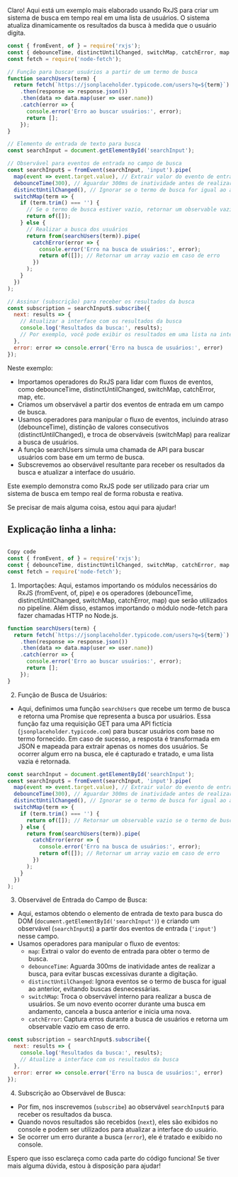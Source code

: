 
Claro! Aqui está um exemplo mais elaborado usando RxJS para criar um sistema de busca em tempo real em uma lista de usuários. O sistema atualiza dinamicamente os resultados da busca à medida que o usuário digita.


```javascript
const { fromEvent, of } = require('rxjs');
const { debounceTime, distinctUntilChanged, switchMap, catchError, map } = require('rxjs/operators');
const fetch = require('node-fetch');

// Função para buscar usuários a partir de um termo de busca
function searchUsers(term) {
  return fetch(`https://jsonplaceholder.typicode.com/users?q=${term}`)
    .then(response => response.json())
    .then(data => data.map(user => user.name))
    .catch(error => {
      console.error('Erro ao buscar usuários:', error);
      return [];
    });
}

// Elemento de entrada de texto para busca
const searchInput = document.getElementById('searchInput');

// Observável para eventos de entrada no campo de busca
const searchInput$ = fromEvent(searchInput, 'input').pipe(
  map(event => event.target.value), // Extrair valor do evento de entrada
  debounceTime(300), // Aguardar 300ms de inatividade antes de realizar a busca
  distinctUntilChanged(), // Ignorar se o termo de busca for igual ao anterior
  switchMap(term => {
    if (term.trim() === '') {
      // Se o termo de busca estiver vazio, retornar um observable vazio
      return of([]);
    } else {
      // Realizar a busca dos usuários
      return from(searchUsers(term)).pipe(
        catchError(error => {
          console.error('Erro na busca de usuários:', error);
          return of([]); // Retornar um array vazio em caso de erro
        })
      );
    }
  })
);

// Assinar (subscrição) para receber os resultados da busca
const subscription = searchInput$.subscribe({
  next: results => {
    // Atualizar a interface com os resultados da busca
    console.log('Resultados da busca:', results);
    // Por exemplo, você pode exibir os resultados em uma lista na interface do usuário
  },
  error: error => console.error('Erro na busca de usuários:', error)
});
```

Neste exemplo:

- Importamos operadores do RxJS para lidar com fluxos de eventos, como debounceTime, distinctUntilChanged, switchMap, catchError, map, etc.
- Criamos um observável a partir dos eventos de entrada em um campo de busca.
- Usamos operadores para manipular o fluxo de eventos, incluindo atraso (debounceTime), distinção de valores consecutivos (distinctUntilChanged), e troca de observáveis (switchMap) para realizar a busca de usuários.
- A função searchUsers simula uma chamada de API para buscar usuários com base em um termo de busca.
- Subscrevemos ao observável resultante para receber os resultados da busca e atualizar a interface do usuário.

Este exemplo demonstra como RxJS pode ser utilizado para criar um sistema de busca em tempo real de forma robusta e reativa.

Se precisar de mais alguma coisa, estou aqui para ajudar!


## Explicação linha a linha:

```javascript
```





```javascript
Copy code
const { fromEvent, of } = require('rxjs');
const { debounceTime, distinctUntilChanged, switchMap, catchError, map } = require('rxjs/operators');
const fetch = require('node-fetch');
```
1. Importações:
Aqui, estamos importando os módulos necessários do RxJS (fromEvent, of, pipe) e os operadores (debounceTime, distinctUntilChanged, switchMap, catchError, map) que serão utilizados no pipeline. Além disso, estamos importando o módulo node-fetch para fazer chamadas HTTP no Node.js.

```javascript
function searchUsers(term) {
  return fetch(`https://jsonplaceholder.typicode.com/users?q=${term}`)
    .then(response => response.json())
    .then(data => data.map(user => user.name))
    .catch(error => {
      console.error('Erro ao buscar usuários:', error);
      return [];
    });
}
```
2. Função de Busca de Usuários:
- Aqui, definimos uma função `searchUsers` que recebe um termo de busca e retorna uma Promise que representa a busca por usuários. Essa função faz uma requisição GET para uma API fictícia (`jsonplaceholder.typicode.com`) para buscar usuários com base no termo fornecido. Em caso de sucesso, a resposta é transformada em JSON e mapeada para extrair apenas os nomes dos usuários. Se ocorrer algum erro na busca, ele é capturado e tratado, e uma lista vazia é retornada.


```javascript
const searchInput = document.getElementById('searchInput');
const searchInput$ = fromEvent(searchInput, 'input').pipe(
  map(event => event.target.value), // Extrair valor do evento de entrada
  debounceTime(300), // Aguardar 300ms de inatividade antes de realizar a busca
  distinctUntilChanged(), // Ignorar se o termo de busca for igual ao anterior
  switchMap(term => {
    if (term.trim() === '') {
      return of([]); // Retornar um observable vazio se o termo de busca for vazio
    } else {
      return from(searchUsers(term)).pipe(
        catchError(error => {
          console.error('Erro na busca de usuários:', error);
          return of([]); // Retornar um array vazio em caso de erro
        })
      );
    }
  })
);
```
3. Observável de Entrada do Campo de Busca:
  - Aqui, estamos obtendo o elemento de entrada de texto para busca do DOM (`document.getElementById('searchInput')`) e criando um observável (`searchInput$`) a partir dos eventos de entrada (`'input'`) nesse campo.
  - Usamos operadores para manipular o fluxo de eventos:
    - `map`: Extrai o valor do evento de entrada para obter o termo de busca.
    - `debounceTime`: Aguarda 300ms de inatividade antes de realizar a busca, para evitar buscas excessivas durante a digitação.
    - `distinctUntilChanged`: Ignora eventos se o termo de busca for igual ao anterior, evitando buscas desnecessárias.
    - `switchMap`: Troca o observável interno para realizar a busca de usuários. Se um novo evento ocorrer durante uma busca em andamento, cancela a busca anterior e inicia uma nova.
    - `catchError`: Captura erros durante a busca de usuários e retorna um observable vazio em caso de erro.



```javascript
const subscription = searchInput$.subscribe({
  next: results => {
    console.log('Resultados da busca:', results);
    // Atualize a interface com os resultados da busca
  },
  error: error => console.error('Erro na busca de usuários:', error)
});

```
4. Subscrição ao Observável de Busca:
  - Por fim, nos inscrevemos (`subscribe`) ao observável `searchInput$` para receber os resultados da busca.
  - Quando novos resultados são recebidos (`next`), eles são exibidos no console e podem ser utilizados para atualizar a interface do usuário.
  - Se ocorrer um erro durante a busca (`error`), ele é tratado e exibido no console.

Espero que isso esclareça como cada parte do código funciona! Se tiver mais alguma dúvida, estou à disposição para ajudar!










